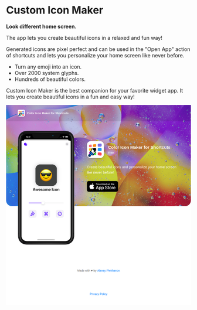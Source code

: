 # Custom Icon Maker
**Look different home screen.**

The app lets you create beautiful icons in a relaxed and fun way!

Generated icons are pixel perfect and can be used in the "Open App" action of shortcuts and lets you personalize your home screen like never before. 
- Turn any emoji into an icon. 
- Over 2000 system glyphs. 
- Hundreds of beautiful colors.

Custom Icon Maker is the best companion for your favorite widget app. It lets you create beautiful icons in a fun and easy way! 

![Color Icon Maker](/assets/screenshot/ColorIconMaker.png)
